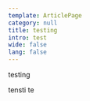 ```yaml
---
template: ArticlePage
category: null
title: testing
intro: test
wide: false
lang: false
---
```

<section>
<Collapse title="test"><span class="content">testing

tensti</span></Collapse>
<Collapse title="test 2"><span class="content">te</span></Collapse>
</section>